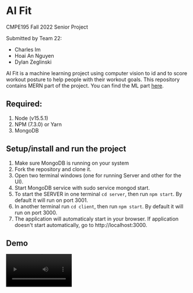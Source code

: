 # AI Fit

CMPE195 Fall 2022 Senior Project

Submitted by Team 22:
- Charles Im
- Hoai An Nguyen
- Dylan Zeglinski

AI Fit is a machine learning project using computer vision to id and to score workout posture to help people with their workout goals.
This repository contains MERN part of the project. You can find the ML part [here](https://github.com/Charles-Philip/Fancy-Fox).


## Required:
1. Node (v15.5.1)
2. NPM (7.3.0) or Yarn
3. MongoDB


## Setup/install and run the project
1. Make sure MongoDB is running on your system
2. Fork the repository and clone it.
3. Open two terminal windows (one for running Server and other for the UI).
4. Start MongoDB service with sudo service mongod start.
5. To start the SERVER in one terminal `cd server`, then run `npm start`. By default it will run on port 3001.
6. In another terminal run `cd client`, then run `npm start`. By default it will run on port 3000.
7. The application will automaticaly start in your browser. If application doesn't start automatically, go to http://localhost:3000.


## Demo

<video src='https://drive.google.com/drive/u/2/folders/0ABjuvmCZ2o-pUk9PVA' width=180 />

## Notes
- ML5 Framework over Tensorflow model
- Javascript Overhaul
- React app to allow for video input and easy target classification with ML5
- Training dataset no longer needed
- Posenet - real-time position analysis
- MERN stack


## License

    Copyright [2022] [Hoai AN Nguyen]

    Licensed under the Apache License, Version 2.0 (the "License");
    you may not use this file except in compliance with the License.
    You may obtain a copy of the License at

        http://www.apache.org/licenses/LICENSE-2.0

    Unless required by applicable law or agreed to in writing, software
    distributed under the License is distributed on an "AS IS" BASIS,
    WITHOUT WARRANTIES OR CONDITIONS OF ANY KIND, either express or implied.
    See the License for the specific language governing permissions and
    limitations under the License.
